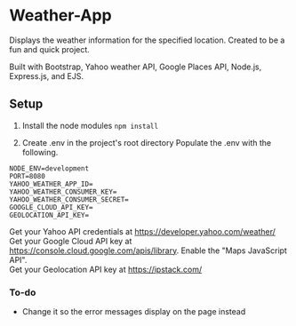 # Weather-App
Displays the weather information for the specified location. Created to be a fun and quick project.

Built with Bootstrap, Yahoo weather API, Google Places API, Node.js, Express.js, and EJS. 

## Setup
1. Install the node modules
```npm install```  

2. Create .env in the project's root directory
Populate the .env with the following. 
```
NODE_ENV=development
PORT=8080
YAHOO_WEATHER_APP_ID=
YAHOO_WEATHER_CONSUMER_KEY=
YAHOO_WEATHER_CONSUMER_SECRET=
GOOGLE_CLOUD_API_KEY=
GEOLOCATION_API_KEY=
```
Get your Yahoo API credentials at https://developer.yahoo.com/weather/  
Get your Google Cloud API key at https://console.cloud.google.com/apis/library. Enable the "Maps JavaScript API".  
Get your Geolocation API key at https://ipstack.com/  

### To-do
* Change it so the error messages display on the page instead